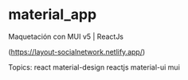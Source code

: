 # material_app
Maquetación con MUI v5 | ReactJs

(https://layout-socialnetwork.netlify.app/)

Topics: react material-design reactjs material-ui mui
